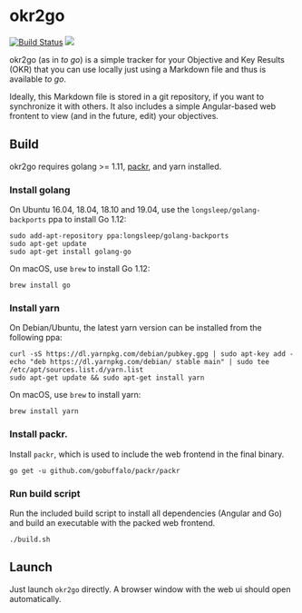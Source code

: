 # okr2go

[![Build Status](https://travis-ci.com/oxisto/okr2go.svg?branch=master)](https://travis-ci.com/oxisto/okr2go) [![](https://godoc.org/github.com/oxisto/okr2go?status.svg)](https://godoc.org/github.com/oxisto/okr2go)


okr2go (as in *to go*)  is a simple tracker for your Objective and Key Results (OKR) that you can use locally just using a Markdown file and thus is available *to go*.

Ideally, this Markdown file is stored in a git repository, if you want to synchronize it with others. It also includes a simple Angular-based web frontent to view (and in the future, edit) your objectives.

## Build

okr2go requires golang >= 1.11, [packr](https://github.com/gobuffalo/packr), and yarn installed.

### Install golang

On Ubuntu 16.04, 18.04, 18.10 and 19.04, use the `longsleep/golang-backports` ppa to install Go 1.12:

```
sudo add-apt-repository ppa:longsleep/golang-backports
sudo apt-get update
sudo apt-get install golang-go
```

On macOS, use `brew` to install Go 1.12:

```
brew install go
```

### Install yarn

On Debian/Ubuntu, the latest yarn version can be installed from the following ppa:

```
curl -sS https://dl.yarnpkg.com/debian/pubkey.gpg | sudo apt-key add -
echo "deb https://dl.yarnpkg.com/debian/ stable main" | sudo tee /etc/apt/sources.list.d/yarn.list
sudo apt-get update && sudo apt-get install yarn
```

On macOS, use `brew` to install yarn:

```
brew install yarn
```

### Install packr.

Install `packr`, which is used to include the web frontend in the final binary.

```
go get -u github.com/gobuffalo/packr/packr
```

### Run build script

Run the included build script to install all dependencies (Angular and Go) and build an executable with the packed web frontend.

```
./build.sh
```

## Launch

Just launch `okr2go` directly. A browser window with the web ui should open automatically.
